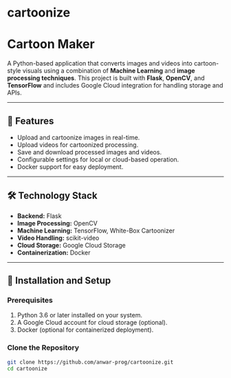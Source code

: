 # cartoonize

# Cartoon Maker

A Python-based application that converts images and videos into cartoon-style visuals using a combination of **Machine Learning** and **image processing techniques**. This project is built with **Flask**, **OpenCV**, and **TensorFlow** and includes Google Cloud integration for handling storage and APIs.

---

## 🎯 Features
- Upload and cartoonize images in real-time.
- Upload videos for cartoonized processing.
- Save and download processed images and videos.
- Configurable settings for local or cloud-based operation.
- Docker support for easy deployment.

---

## 🛠️ Technology Stack
- **Backend:** Flask
- **Image Processing:** OpenCV
- **Machine Learning:** TensorFlow, White-Box Cartoonizer
- **Video Handling:** scikit-video
- **Cloud Storage:** Google Cloud Storage
- **Containerization:** Docker

---

## 🚀 Installation and Setup

### Prerequisites
1. Python 3.6 or later installed on your system.
2. A Google Cloud account for cloud storage (optional).
3. Docker (optional for containerized deployment).

### Clone the Repository
```bash
git clone https://github.com/anwar-prog/cartoonize.git
cd cartoonize

